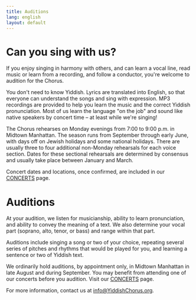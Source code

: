 ```yaml
---
title: Auditions
lang: english
layout: default
---
```


# Can you sing with us?

If you enjoy singing in harmony with others, and can learn a vocal line, read music or learn from a recording, and follow a conductor, you're welcome to audition for the Chorus.

You don't need to know Yiddish.  Lyrics are translated into English, so that everyone can understand the songs and sing with expression. MP3 recordings are provided to help you learn the music and the correct Yiddish pronunciation.  Most of us learn the language "on the job" and sound like native speakers by concert time – at least while we're singing!

The Chorus rehearses on Monday evenings from 7:00 to 9:00 p.m. in Midtown Manhattan.  The season runs from September through early June, with days off on Jewish holidays and some national holidays.  There are usually three to four additional non-Monday rehearsals for each voice section.  Dates for these sectional rehearsals are determined by consensus and usually take place between January and March.

Concert dates and locations, once confirmed, are included in our [CONCERTS](https://www.yiddishchorus.org/concerts.html) page.

# Auditions

At your audition, we listen for musicianship, ability to learn pronunciation, and ability to convey the meaning of a text. We also determine your vocal part (soprano, alto, tenor, or bass) and range within that part.  

Auditions include singing a song or two of your choice, repeating several series of pitches and rhythms that would be played for you, and learning a sentence or two of Yiddish text.  

We ordinarily hold auditions, by appointment only, in Midtown Manhattan in late August and during September. You may benefit from attending one of our concerts before you audition. Visit our [CONCERTS](https://www.yiddishchorus.org/concerts.html) page.  

For more information, contact us at [info@YiddishChorus.org](mailto:info@yiddishchorus.org).
